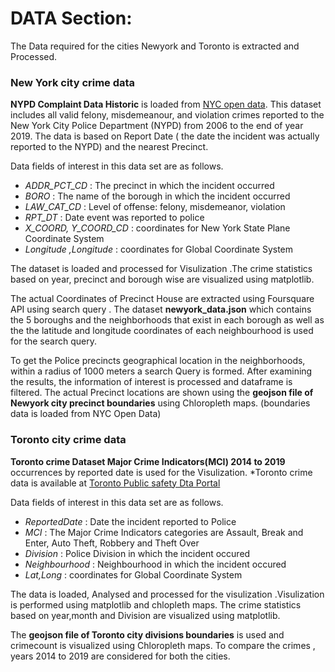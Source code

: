 # DATA Section:

The Data required for the  cities  Newyork and Toronto is extracted and Processed.
###  New York city crime data  
 **NYPD Complaint Data Historic** is loaded from [NYC open data](https://opendata.cityofnewyork.us).
This dataset includes all valid felony, misdemeanour, and violation crimes reported to the
New York City Police Department (NYPD) from 2006 to the end of year 2019. 
The data is  based on Report Date ( the date the incident was actually reported to the NYPD) and the nearest Precinct.

Data fields of interest in this data set are as follows.
- *ADDR_PCT_CD*  : The precinct in which the incident occurred 
- *BORO*  : The name of the borough in which the incident occurred 
- *LAW_CAT_CD* :  Level of offense: felony, misdemeanor, violation 
- *RPT_DT*  : Date event was reported to police 
-  *X_COORD, Y_COORD_CD*  : coordinates for New York State Plane Coordinate System
- *Longitude ,Longitude* :  coordinates for Global Coordinate System

The dataset is loaded and processed for Visulization .The  crime statistics based on year,
precinct and borough wise are visualized using matplotlib.

The actual Coordinates of Precinct House are extracted using Foursquare API  using search query .
The dataset **newyork_data.json** which contains the 5 boroughs and the neighborhoods that exist in 
each borough as well as the the latitude and longitude coordinates of each neighbourhood is used for the search query.
 
 To  get the Police precincts  geographical location in the neighborhoods, within a radius of 1000 meters a search Query is formed.
After  examining  the results, the  information of interest is processed  and dataframe is filtered.
The actual Precinct locations are shown using the   **geojson file of Newyork  city precinct boundaries**  using Chloropleth maps.
(boundaries data is loaded from NYC Open Data)


### Toronto city crime data 

**Toronto crime Dataset Major Crime Indicators(MCI) 2014 to 2019** occurrences by reported date is used for the Visulization. 
*Toronto crime data is available at [Toronto Public safety Dta Portal](https://data.torontopolice.on.ca/search?q=crime)

Data fields of interest in this data set are as follows.

- *ReportedDate* : Date the incident reported to Police
- *MCI* : The Major Crime Indicators categories are Assault, Break and Enter, Auto Theft, Robbery and Theft Over
- *Division* : Police Division in which the incident occured
- *Neighbourhood* : Neighbourhood in which the incident occured
- *Lat,Long* : coordinates for Global Coordinate System

The data is loaded, Analysed and processed for the visulization .Visulization is performed using matplotlib and chlopleth maps.
The crime statistics based on year,month and Division are visualized using matplotlib.

The **geojson file of Toronto city divisions boundaries** is used and crimecount is visualized using Chloropleth maps.
To compare the crimes , years 2014 to 2019 are considered for both the cities.
